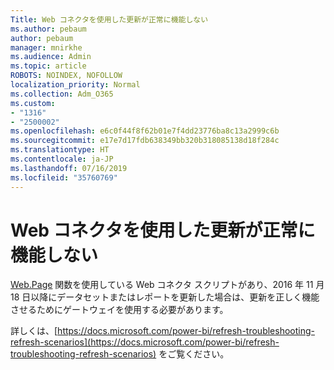 ```yaml
---
Title: Web コネクタを使用した更新が正常に機能しない
ms.author: pebaum
author: pebaum
manager: mnirkhe
ms.audience: Admin
ms.topic: article
ROBOTS: NOINDEX, NOFOLLOW
localization_priority: Normal
ms.collection: Adm_O365
ms.custom:
- "1316"
- "2500002"
ms.openlocfilehash: e6c0f44f8f62b01e7f4dd23776ba8c13a2999c6b
ms.sourcegitcommit: e17e7d17fdb638349bb320b318085138d18f284c
ms.translationtype: HT
ms.contentlocale: ja-JP
ms.lasthandoff: 07/16/2019
ms.locfileid: "35760769"
---
```

# <a name="refresh-using-web-connector-doesnt-work-properly"></a>Web コネクタを使用した更新が正常に機能しない

[Web.Page](https://msdn.microsoft.com/library/mt260924.aspx) 関数を使用している Web コネクタ スクリプトがあり、2016 年 11 月 18 日以降にデータセットまたはレポートを更新した場合は、更新を正しく機能させるためにゲートウェイを使用する必要があります。

詳しくは、[https://docs.microsoft.com/power-bi/refresh-troubleshooting-refresh-scenarios](https://docs.microsoft.com/power-bi/refresh-troubleshooting-refresh-scenarios) をご覧ください。
